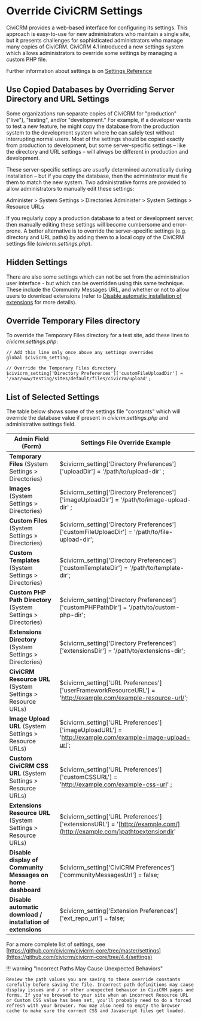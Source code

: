 # Override CiviCRM Settings

CiviCRM provides a web-based interface for configuring its settings. This approach is easy-to-use for new administrators who maintain a single site, but it presents challenges for sophisticated administrators who manage many copies of CiviCRM. CiviCRM 4.1 introduced a new settings system which allows administrators to override some settings by managing a custom PHP file.

Further information about settings is on [Settings Reference](https://docs.civicrm.org/dev/en/latest/framework/setting/)

## Use Copied Databases by Overriding Server Directory and URL Settings

Some organizations run separate copies of CiviCRM for "production" ("live"), "testing", and/or "development." For example, if a developer wants to test a new feature, he might copy the database from the production system to the development system where he can safely test without interrupting normal users. Most of the settings should be copied exactly from production to development, but some server-specific settings – like the directory and URL settings – will always be different in production and development.

These server-specific settings are _usually_ determined automatically during installation – but if you copy the database, then the administrator must fix them to match the new system. Two administrative forms are provided to allow administrators to manually edit these settings:

Administer > System Settings > Directories
 Administer > System Settings > Resource URLs

If you regularly copy a production database to a test or development server, then manually editing these settings will become cumbersome and error-prone. A better alternative is to override the server-specific settings (e.g. directory and URL paths) by adding them to a local copy of the CiviCRM settings file (_civicrm.settings.php_).

## Hidden Settings

There are also some settings which can not be set from the administration user interface - but which can be overridden using this same technique. These include the Community Messages URL, and whether or not to allow users to download extensions (refer to [Disable automatic installation of extensions](/customize/extensions.md) for more details).

## Override Temporary Files directory

To override the Temporary Files directory for a test site, add these lines to _civicrm.settings.php_:

```
// Add this line only once above any settings overrides
global $civicrm_setting;

// Override the Temporary Files directory
$civicrm_setting['Directory Preferences']['customFileUploadDir'] = '/var/www/testing/sites/default/files/civicrm/upload';
```

## List of Selected Settings

The table below shows some of the settings file "constants" which will override the database value if present in _civicrm.settings.php_ and administrative settings field.

| Admin Field (Form) | Settings File Override Example |
| --- | --- |
| **Temporary Files** (System Settings > Directories) | $civicrm_setting['Directory Preferences']['uploadDir'] = '/path/to/upload-dir' ; |
| **Images** (System Settings > Directories) | $civicrm_setting['Directory Preferences']['imageUploadDir'] = '/path/to/image-upload-dir' ; |
| **Custom Files** (System Settings > Directories) | $civicrm_setting['Directory Preferences']['customFileUploadDir'] = '/path/to/file-upload-dir'; |
| **Custom Templates** (System Settings > Directories) | $civicrm_setting['Directory Preferences']['customTemplateDir'] = '/path/to/template-dir'; |
| **Custom PHP Path Directory** (System Settings > Directories) | $civicrm_setting['Directory Preferences']['customPHPPathDir'] = '/path/to/custom-php-dir'; |
| **Extensions Directory** (System Settings > Directories) | $civicrm_setting['Directory Preferences']['extensionsDir'] = '/path/to/extensions-dir'; |
| **CiviCRM Resource URL** (System Settings > Resource URLs) | $civicrm_setting['URL Preferences']['userFrameworkResourceURL'] = 'http://example.com/example-resource-url/'; |
| **Image Upload URL** (System Settings > Resource URLs) | $civicrm_setting['URL Preferences']['imageUploadURL'] = 'http://example.com/example-image-upload-url'; |
| **Custom CiviCRM CSS URL** (System Settings > Resource URLs) | $civicrm_setting['URL Preferences']['customCSSURL'] = 'http://example.com/example-css-url' ; |
| **Extensions Resource URL** (System Settings > Resource URLs) | $civicrm_setting['URL Preferences']['extensionsURL'] = '[http://example.com/](http://example.com/)pathtoextensiondir' |
| **Disable display of Community Messages on home dashboard** | $civicrm_setting['CiviCRM Preferences']['communityMessagesUrl'] = false; |
| **Disable automatic download / installation of extensions** | $civicrm_setting['Extension Preferences']['ext_repo_url'] = false; |

For a more complete list of settings, see [https://github.com/civicrm/civicrm-core/tree/master/settings](https://github.com/civicrm/civicrm-core/tree/4.4/settings)

!!! warning "Incorrect Paths May Cause Unexpected Behaviors"

    Review the path values you are saving to these override constants carefully before saving the file. Incorrect path definitions may cause display issues and / or other unexpected behavior in CiviCRM pages and forms. If you've browsed to your site when an incorrect Resource URL or Custom CSS value has been set, you'll probably need to do a forced refresh with your browser. You may also need to empty the browser cache to make sure the correct CSS and Javascript files get loaded.